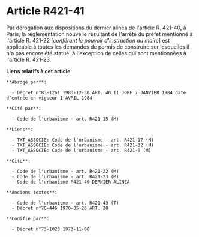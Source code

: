 # Article R421-41

Par dérogation aux dispositions du dernier alinéa de l'article R. 421-40, à Paris, la réglementation nouvelle résultant de
l'arrêté du préfet mentionné à l'article R. 421-22 [*conférant le pouvoir d'instruction au maire*] est applicable à toutes
les demandes de permis de construire sur lesquelles il n'a pas encore été statué, à l'exception de celles qui sont
mentionnées à l'article R. 421-23.

**Liens relatifs à cet article**

	**Abrogé par**:

	  - Décret n°83-1261 1983-12-30 ART. 40 II JORF 7 JANVIER 1984 date d'entrée en vigueur 1 AVRIL 1984

	**Cité par**:

	  - Code de l'urbanisme - art. R421-15 (M)

	**Liens**:

	  - TXT_ASSOCIE: Code de l'urbanisme - art. R421-17 (M)
	  - TXT_ASSOCIE: Code de l'urbanisme - art. R421-32 (M)
	  - TXT_ASSOCIE: Code de l'urbanisme - art. R421-9 (M)

	**Cite**:

	  - Code de l'urbanisme - art. R421-22 (M)
	  - Code de l'urbanisme - art. R421-23 (M)
	  - Code de l'urbanisme R421-40 DERNIER ALINEA

	**Anciens textes**:

	  - Code de l'urbanisme - art. R421-43 (T)
	  - Décret n°70-446 1970-05-26 ART. 28

	**Codifié par**:

	  - Décret n°73-1023 1973-11-08
